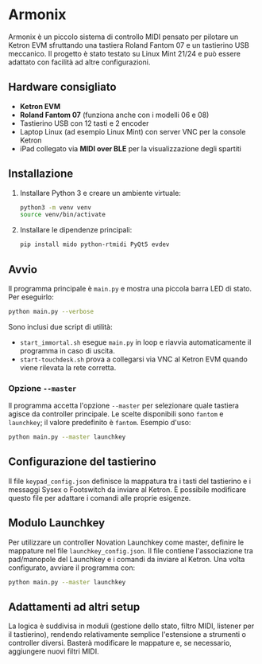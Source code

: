 # Armonix

Armonix è un piccolo sistema di controllo MIDI pensato per pilotare un Ketron EVM sfruttando una tastiera Roland Fantom 07 e un tastierino USB meccanico. Il progetto è stato testato su Linux Mint 21/24 e può essere adattato con facilità ad altre configurazioni.

## Hardware consigliato

- **Ketron EVM**
- **Roland Fantom 07** (funziona anche con i modelli 06 e 08)
- Tastierino USB con 12 tasti e 2 encoder
- Laptop Linux (ad esempio Linux Mint) con server VNC per la console Ketron
- iPad collegato via **MIDI over BLE** per la visualizzazione degli spartiti

## Installazione

1. Installare Python 3 e creare un ambiente virtuale:

   ```bash
   python3 -m venv venv
   source venv/bin/activate
   ```
2. Installare le dipendenze principali:

   ```bash
   pip install mido python-rtmidi PyQt5 evdev
   ```

## Avvio

Il programma principale è `main.py` e mostra una piccola barra LED di stato. Per eseguirlo:

```bash
python main.py --verbose
```

Sono inclusi due script di utilità:

- `start_immortal.sh` esegue `main.py` in loop e riavvia automaticamente il programma in caso di uscita.
- `start-touchdesk.sh` prova a collegarsi via VNC al Ketron EVM quando viene rilevata la rete corretta.

### Opzione `--master`

Il programma accetta l'opzione `--master` per selezionare quale tastiera agisce da controller principale.
Le scelte disponibili sono `fantom` e `launchkey`; il valore predefinito è `fantom`.
Esempio d'uso:

```bash
python main.py --master launchkey
```

## Configurazione del tastierino

Il file `keypad_config.json` definisce la mappatura tra i tasti del tastierino e i messaggi Sysex o Footswitch da inviare al Ketron. È possibile modificare questo file per adattare i comandi alle proprie esigenze.

## Modulo Launchkey

Per utilizzare un controller Novation Launchkey come master, definire le mappature nel file `launchkey_config.json`.
Il file contiene l'associazione tra pad/manopole del Launchkey e i comandi da inviare al Ketron.
Una volta configurato, avviare il programma con:

```bash
python main.py --master launchkey
```

## Adattamenti ad altri setup

La logica è suddivisa in moduli (gestione dello stato, filtro MIDI, listener per il tastierino), rendendo relativamente semplice l'estensione a strumenti o controller diversi. Basterà modificare le mappature e, se necessario, aggiungere nuovi filtri MIDI.

